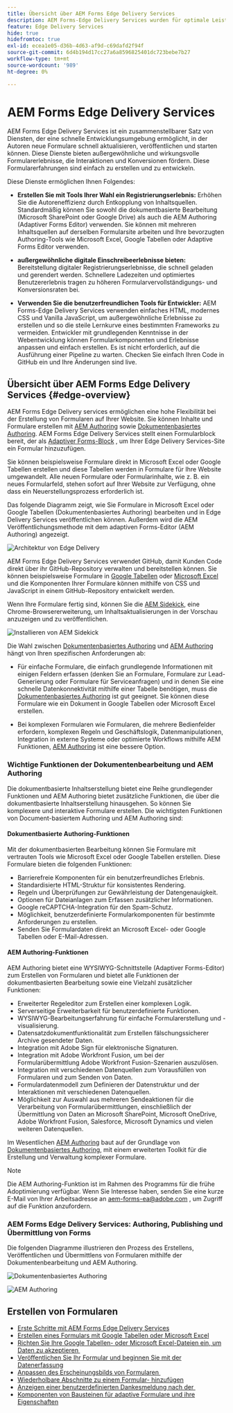 ```yaml
---
title: Übersicht über AEM Forms Edge Delivery Services
description: AEM Forms-Edge Delivery Services wurden für optimale Leistung entwickelt und ermöglichen es Ihnen, sich die Zukunft einer optimierten Datenerfassung und Benutzerinteraktion vorzustellen.
feature: Edge Delivery Services
hide: true
hidefromtoc: true
exl-id: ecea1e05-d36b-4d63-af9d-c69dafd2f94f
source-git-commit: 6d4b194d17cc27a6a8596825401dc723bebe7b27
workflow-type: tm+mt
source-wordcount: '989'
ht-degree: 0%

---
```


# AEM Forms Edge Delivery Services

AEM Forms Edge Delivery Services ist ein zusammenstellbarer Satz von Diensten, der eine schnelle Entwicklungsumgebung ermöglicht, in der Autoren neue Formulare schnell aktualisieren, veröffentlichen und starten können. Diese Dienste bieten außergewöhnliche und wirkungsvolle Formularerlebnisse, die Interaktionen und Konversionen fördern. Diese Formularerfahrungen sind einfach zu erstellen und zu entwickeln.

Diese Dienste ermöglichen Ihnen Folgendes:

* **Erstellen Sie mit Tools Ihrer Wahl ein Registrierungserlebnis:** Erhöhen Sie die Autoreneffizienz durch Entkopplung von Inhaltsquellen. Standardmäßig können Sie sowohl die dokumentbasierte Bearbeitung (Microsoft SharePoint oder Google Drive) als auch die AEM Authoring (Adaptiver Forms Editor) verwenden. Sie können mit mehreren Inhaltsquellen auf derselben Formularsite arbeiten und Ihre bevorzugten Authoring-Tools wie Microsoft Excel, Google Tabellen oder Adaptive Forms Editor verwenden.

* **außergewöhnliche digitale Einschreibeerlebnisse bieten:** Bereitstellung digitaler Registrierungserlebnisse, die schnell geladen und gerendert werden. Schnellere Ladezeiten und optimiertes Benutzererlebnis tragen zu höheren Formularvervollständigungs- und Konversionsraten bei.

* **Verwenden Sie die benutzerfreundlichen Tools für Entwickler:** AEM Forms-Edge Delivery Services verwenden einfaches HTML, modernes CSS und Vanilla JavaScript, um außergewöhnliche Erlebnisse zu erstellen und so die steile Lernkurve eines bestimmten Frameworks zu vermeiden. Entwickler mit grundlegenden Kenntnisse in der Webentwicklung können Formularkomponenten und Erlebnisse anpassen und einfach erstellen. Es ist nicht erforderlich, auf die Ausführung einer Pipeline zu warten. Checken Sie einfach Ihren Code in GitHub ein und Ihre Änderungen sind live.

## Übersicht über AEM Forms Edge Delivery Services {#edge-overview}

AEM Forms Edge Delivery services ermöglichen eine hohe Flexibilität bei der Erstellung von Formularen auf Ihrer Website. Sie können Inhalte und Formulare erstellen mit [AEM Authoring](/help/forms/creating-adaptive-form-core-components.md) sowie [Dokumentenbasiertes Authoring](/help/edge/docs/forms/create-forms.md). AEM Forms Edge Delivery Services stellt einen Formularblock bereit, der als [Adaptiver Forms-Block](/help/edge/docs/forms/create-forms.md) , um Ihrer Edge Delivery Services-Site ein Formular hinzuzufügen.

Sie können beispielsweise Formulare direkt in Microsoft Excel oder Google Tabellen erstellen und diese Tabellen werden in Formulare für Ihre Website umgewandelt. Alle neuen Formulare oder Formularinhalte, wie z. B. ein neues Formularfeld, stehen sofort auf Ihrer Website zur Verfügung, ohne dass ein Neuerstellungsprozess erforderlich ist.

Das folgende Diagramm zeigt, wie Sie Formulare in Microsoft Excel oder Google Tabellen (Dokumentenbasiertes Authoring) bearbeiten und in Edge Delivery Services veröffentlichen können. Außerdem wird die AEM Veröffentlichungsmethode mit dem adaptiven Forms-Editor (AEM Authoring) angezeigt.

![Architektur von Edge Delivery](/help/edge/assets/AEM-forms-with-EDS-publishing.png)

AEM Forms Edge Delivery Services verwendet GitHub, damit Kunden Code direkt über ihr GitHub-Repository verwalten und bereitstellen können. Sie können beispielsweise Formulare in [Google Tabellen](/help/edge/docs/forms/create-forms.md) oder [Microsoft Excel](/help/edge/docs/forms/create-forms.md) und die Komponenten Ihrer Formulare können mithilfe von CSS und JavaScript in einem GitHub-Repository entwickelt werden.

Wenn Ihre Formulare fertig sind, können Sie die [AEM Sidekick](/help/edge/docs/forms/tutorial.md#preview-and-publish-your-content), eine Chrome-Browsererweiterung, um Inhaltsaktualisierungen in der Vorschau anzuzeigen und zu veröffentlichen.

![Installieren von AEM Sidekick](/help/edge/assets/aem-sidekick-preview-publish-forms.png)

Die Wahl zwischen [Dokumentenbasiertes Authoring](#document-based-authoring-features) und [AEM Authoring](#aem-authoring-features) hängt von Ihren spezifischen Anforderungen ab:

* Für einfache Formulare, die einfach grundlegende Informationen mit einigen Feldern erfassen (denken Sie an Formulare, Formulare zur Lead-Generierung oder Formulare für Serviceanfragen) und in denen Sie eine schnelle Datenkonnektivität mithilfe einer Tabelle benötigen, muss die [Dokumentenbasiertes Authoring](#document-based-authoring-features) ist gut geeignet. Sie können diese Formulare wie ein Dokument in Google Tabellen oder Microsoft Excel erstellen.

* Bei komplexen Formularen wie Formularen, die mehrere Bedienfelder erfordern, komplexen Regeln und Geschäftslogik, Datenmanipulationen, Integration in externe Systeme oder optimierte Workflows mithilfe AEM Funktionen, [AEM Authoring](#aem-authoring-features) ist eine bessere Option.


### Wichtige Funktionen der Dokumentenbearbeitung und AEM Authoring

Die dokumentbasierte Inhaltserstellung bietet eine Reihe grundlegender Funktionen und AEM Authoring bietet zusätzliche Funktionen, die über die dokumentbasierte Inhaltserstellung hinausgehen. So können Sie komplexere und interaktive Formulare erstellen. Die wichtigsten Funktionen von Document-basiertem Authoring und AEM Authoring sind:

#### Dokumentbasierte Authoring-Funktionen

Mit der dokumentbasierten Bearbeitung können Sie Formulare mit vertrauten Tools wie Microsoft Excel oder Google Tabellen erstellen. Diese Formulare bieten die folgenden Funktionen:

* Barrierefreie Komponenten für ein benutzerfreundliches Erlebnis.
* Standardisierte HTML-Struktur für konsistentes Rendering.
* Regeln und Überprüfungen zur Gewährleistung der Datengenauigkeit.
* Optionen für Dateianlagen zum Erfassen zusätzlicher Informationen.
* Google reCAPTCHA-Integration für den Spam-Schutz.
* Möglichkeit, benutzerdefinierte Formularkomponenten für bestimmte Anforderungen zu erstellen.
* Senden Sie Formulardaten direkt an Microsoft Excel- oder Google Tabellen oder E-Mail-Adressen.

#### AEM Authoring-Funktionen

AEM Authoring bietet eine WYSIWYG-Schnittstelle (Adaptiver Forms-Editor) zum Erstellen von Formularen und bietet alle Funktionen der dokumentbasierten Bearbeitung sowie eine Vielzahl zusätzlicher Funktionen:

* Erweiterter Regeleditor zum Erstellen einer komplexen Logik.
* Serverseitige Erweiterbarkeit für benutzerdefinierte Funktionen.
* WYSIWYG-Bearbeitungserfahrung für einfache Formularerstellung und -visualisierung.
* Datensatzdokumentfunktionalität zum Erstellen fälschungssicherer Archive gesendeter Daten.
* Integration mit Adobe Sign für elektronische Signaturen.
* Integration mit Adobe Workfront Fusion, um bei der Formularübermittlung Adobe Workfront Fusion-Szenarien auszulösen.
* Integration mit verschiedenen Datenquellen zum Vorausfüllen von Formularen und zum Senden von Daten.
* Formulardatenmodell zum Definieren der Datenstruktur und der Interaktionen mit verschiedenen Datenquellen.
* Möglichkeit zur Auswahl aus mehreren Sendeaktionen für die Verarbeitung von Formularübermittlungen, einschließlich der Übermittlung von Daten an Microsoft SharePoint, Microsoft OneDrive, Adobe Workfront Fusion, Salesforce, Microsoft Dynamics und vielen weiteren Datenquellen.

Im Wesentlichen [AEM Authoring](/help/forms/creating-adaptive-form-core-components.md) baut auf der Grundlage von [Dokumentenbasiertes Authoring](/help/edge/docs/forms/create-forms.md), mit einem erweiterten Toolkit für die Erstellung und Verwaltung komplexer Formulare.

>[!NOTE]
>
>
> Die AEM Authoring-Funktion ist im Rahmen des Programms für die frühe Adoptimierung verfügbar. Wenn Sie Interesse haben, senden Sie eine kurze E-Mail von Ihrer Arbeitsadresse an aem-forms-ea@adobe.com , um Zugriff auf die Funktion anzufordern.

### AEM Forms Edge Delivery Services: Authoring, Publishing und Übermittlung von Forms

Die folgenden Diagramme illustrieren den Prozess des Erstellens, Veröffentlichen und Übermittlens von Formularen mithilfe der Dokumentenbearbeitung und AEM Authoring.

![Dokumentenbasiertes Authoring ](/help/edge/assets/document-based-authoring-workflow.png)

![AEM Authoring](/help/edge/assets/aem-authoring-workflow.png)




## Erstellen von Formularen

* [Erste Schritte mit AEM Forms Edge Delivery Services](/help/edge/docs/forms/tutorial.md)
* [Erstellen eines Formulars mit Google Tabellen oder Microsoft Excel](/help/edge/docs/forms/create-forms.md)
* [Richten Sie Ihre Google Tabellen- oder Microsoft Excel-Dateien ein, um Daten zu akzeptieren &#x200B;](/help/edge/docs/forms/submit-forms.md)
* [Veröffentlichen Sie Ihr Formular und beginnen Sie mit der Datenerfassung](/help/edge/docs/forms/publish-forms.md)
* [Anpassen des Erscheinungsbilds von Formularen &#x200B;](/help/edge/docs/forms/style-theme-forms.md)
* [Wiederholbare Abschnitte zu einem Formular-&#x200B; hinzufügen](/help/edge/docs/forms/repeatable-forms.md)
* [Anzeigen einer benutzerdefinierten Dankesmeldung nach der &#x200B;](/help/edge/docs/forms/thank-you-page-form.md)
* [Komponenten von Bausteinen für adaptive Formulare und ihre Eigenschaften](/help/edge/docs/forms/form-components.md)















<!-- 

## Start creating forms

<div>

  <style>
    .card-container {
        width: calc(33.33% - 10px);;
        margin: 5px;
        border: 1px solid #ccc;
        border-radius: 5px;
        padding: 5px;
        box-sizing: border-box;
        transition: background-color 0.3s ease; /* Adding transition effect */
    }
    .card-container:hover {
        background-color: #f0f0f0; /* Changing background color on hover */
    }
</style>

<div style="display: flex; flex-wrap: wrap; justify-content: space-between; margin: -5px;">
    <div class="card-container">
        <a href="/help/edge/docs/forms/create-forms.md">
            <img src="/help/edge/assets/smock_devices_18_n.svg" alt="Create a form using eds forms" style="border-radius: 5px;"> </b>
            <br><b style="margin-top: 5px;">Create a form using Google Sheets or Microsoft Excel</b>
        </a>
        <p>Create forms that load and render quickly and automatically reflows on mobile devices.</p>
    </div>
    <div class="card-container">
        <a href="/help/edge/docs/forms/create-forms.md#manually-configure-a-spreadsheet-to-accept-data">   
            <img src="/help/edge/assets/smock_platformdatamapping_18_n.svg" alt="Submit form" alt="Use Form Fragments in an EDS Form" style="border-radius: 5px;"> </b>
            <br><b style="margin-top: 5px;">Submit form to spreadsheet</b>
        </a>
        <p>Submit forms directly to your Microsoft Excel or Google Sheets.</p>
    </div>
     <div class="card-container">
        <a href="/help/edge/docs/forms/style-theme-forms.md">
            <img src="/help/edge/assets/smock_imageautomode_18_N.svg" alt="Apply styles or themes to an eds form" style="border-radius: 5px;"> </b>
            <br><b style="margin-top: 5px;">Customize a theme</b>
        </a>
        <p>Create a consistent brand image by applying the same theme across forms.</p>
    </div>
      <div class="card-container">
        <a href="/help/edge/docs/forms/validate-forms.md">
            <img src="/help/edge/assets/smock_condition_18_n.svg" alt="Add validations to form fields" style="border-radius: 5px;"> </b>
            <br><b style="margin-top: 5px;">Apply field validations</b>
        </a>
        <p>Reduce errors and frustration by checking form inputs for proper formatting.</p>
    </div> 
            <div class="card-container">
        <a href="/help/edge/docs/forms/rules-forms.md">
            <img src="/help/edge/assets/smock_documentfragment_18_n.svg" alt="Use rules to add dynamic behaviour to a form" style="border-radius: 5px;"> </b>
            <br><b style="margin-top: 5px;">Use rules to add dynamic behaviour to a form</b>
        </a>
        <p>Reuse preconfigured fragments across multiple forms.</p>
    </div>
    <div class="card-container">
        <a href="/help/edge/docs/forms/translate-forms.md">  
            <img src="/help/edge/assets/smock_abc_18_n.svg" alt="Translate an EDS Form" style="border-radius: 5px;"> </b>
            <br><b style="margin-top: 5px;">Translate a form</b>
        </a>
        <p>Extend the reach of your forms while keeping costs in check.</p>
    </div>
    <div class="card-container">
        <a href="/help/edge/docs/forms/repeatable-forms.md">  
            <img src="/help/edge/assets/smock_addto_18_n.svg" alt="Add repeatable sections to an EDS Form" style="border-radius: 5px;"> </b>
            <br><b style="margin-top: 5px;">Add repeatable sections</b>
        </a>
        <p>Effortlessly create and add repeatable sections to a form.</p>
    </div>
    <div class="card-container">
        <a href="/help/edge/docs/forms/custom-components-forms.md"> 
            <img src="/help/edge/assets/smock_userdeveloper_18_n.svg" alt="Create custom forms components using standard JavaScript and CSS"  style="border-radius: 5px;"> </b>
            <br><b style="margin-top: 5px;">Create custom components</b>
        </a>
        <p>Use standard JavaScript and CSS to create components and themes.</p>
    </div>
    <div class="card-container">
        <a href="/help/edge/docs/forms/recaptacha-forms.md">  
            <img src="/help//edge/assets/smock_keyclock_18_n.svg" alt="Use reCAPTCHA in an EDS Form" style="border-radius: 5px;"> </b>
            <br><b style="margin-top: 5px;">Use reCAPTCHA</b>
        </a>
        <p>Use OOTB reCAPTCHA integration for robust spam and bot protection.</p>
    </div>


</div>


</br>


-->
